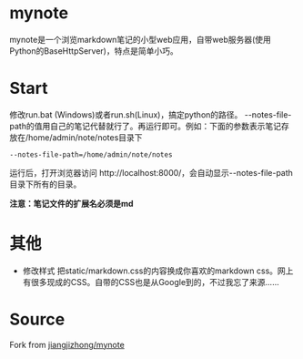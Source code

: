 mynote
======

mynote是一个浏览markdown笔记的小型web应用，自带web服务器(使用Python的BaseHttpServer)，特点是简单小巧。

Start
=====

修改run.bat (Windows)或者run.sh(Linux)，搞定python的路径。 --notes-file-path的值用自己的笔记代替就行了。再运行即可。例如：下面的参数表示笔记存放在/home/admin/note/notes目录下

    --notes-file-path=/home/admin/note/notes

运行后，打开浏览器访问 http://localhost:8000/，会自动显示--notes-file-path目录下所有的目录。

**注意：笔记文件的扩展名必须是md**

其他
====
- 修改样式 把static/markdown.css的内容换成你喜欢的markdown css。网上有很多现成的CSS。自带的CSS也是从Google到的，不过我忘了来源……


# Source
Fork from [jiangjizhong/mynote](https://bitbucket.org/jiangjizhong/mynote)
